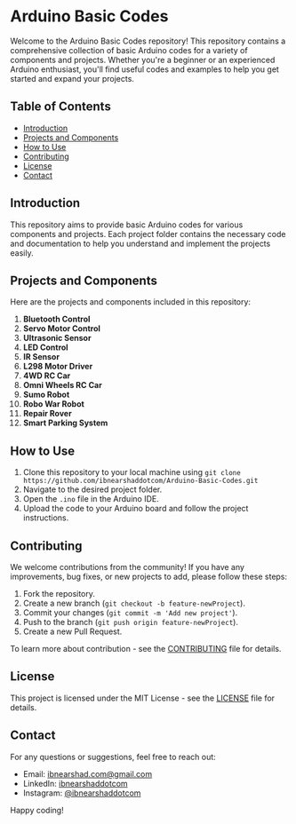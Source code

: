 # Arduino Basic Codes

Welcome to the Arduino Basic Codes repository! This repository contains a comprehensive collection of basic Arduino codes for a variety of components and projects. Whether you're a beginner or an experienced Arduino enthusiast, you'll find useful codes and examples to help you get started and expand your projects.

## Table of Contents
- [Introduction](#introduction)
- [Projects and Components](#projects-and-components)
- [How to Use](#how-to-use)
- [Contributing](#contributing)
- [License](#license)
- [Contact](#contact)

## Introduction
This repository aims to provide basic Arduino codes for various components and projects. Each project folder contains the necessary code and documentation to help you understand and implement the projects easily.

## Projects and Components
Here are the projects and components included in this repository:

1. **Bluetooth Control**
2. **Servo Motor Control**
3. **Ultrasonic Sensor**
4. **LED Control**
5. **IR Sensor**
6. **L298 Motor Driver**
7. **4WD RC Car**
8. **Omni Wheels RC Car**
9. **Sumo Robot**
10. **Robo War Robot**
11. **Repair Rover**
12. **Smart Parking System**

## How to Use
1. Clone this repository to your local machine using `git clone https://github.com/ibnearshaddotcom/Arduino-Basic-Codes.git`
2. Navigate to the desired project folder.
3. Open the `.ino` file in the Arduino IDE.
4. Upload the code to your Arduino board and follow the project instructions.

## Contributing
We welcome contributions from the community! If you have any improvements, bug fixes, or new projects to add, please follow these steps:
1. Fork the repository.
2. Create a new branch (`git checkout -b feature-newProject`).
3. Commit your changes (`git commit -m 'Add new project'`).
4. Push to the branch (`git push origin feature-newProject`).
5. Create a new Pull Request.

To learn more about contribution - see the [CONTRIBUTING](CONTRIBUTING.md) file for details.

## License
This project is licensed under the MIT License - see the [LICENSE](LICENSE) file for details.

## Contact
For any questions or suggestions, feel free to reach out:
- Email: [ibnearshad.com@gmail.com](mailto:ibnearshad.com@gmail.com)
- LinkedIn: [ibnearshaddotcom](https://linkedin.com/in/ibnearshaddotcom)
- Instagram: [@ibnearshaddotcom](https://instagram.com/ibnearshaddotcom)

Happy coding!
